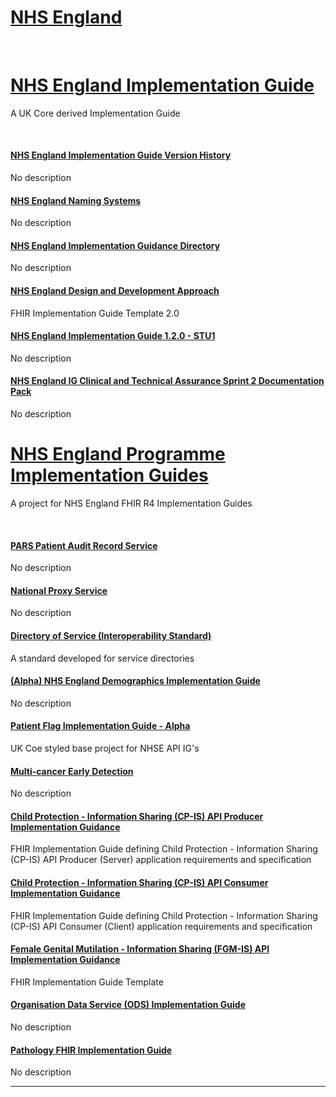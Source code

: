 
<div class="container-nhs-pale-grey">

# <a href="https://simplifier.net/organization/nhsdigital">NHS England</a>

</div>
<br>

<div class="container-nhs-pale-grey">

# <a href=https://simplifier.net/nhs-england-implementation-guide>NHS England Implementation Guide</a>
A UK Core derived Implementation Guide

</div>
<br>

<div class="col-grid">
    

<div class="col-grid-content">
<div class="col-grid-body">
    <h4 class="col-grid-title"><b><a href="https://simplifier.net/guide/nhs-england-implementation-guide-version-history">NHS England Implementation Guide Version History</a></b></h4>
    <p class="col-grid-text">No description</p>
</div>
</div>


<div class="col-grid-content">
<div class="col-grid-body">
    <h4 class="col-grid-title"><b><a href="https://simplifier.net/guide/nhs-england-naming-systems">NHS England Naming Systems</a></b></h4>
    <p class="col-grid-text">No description</p>
</div>
</div>


<div class="col-grid-content">
<div class="col-grid-body">
    <h4 class="col-grid-title"><b><a href="https://simplifier.net/guide/nhs-england-implementation-guidance-directory">NHS England Implementation Guidance Directory</a></b></h4>
    <p class="col-grid-text">No description</p>
</div>
</div>


<div class="col-grid-content">
<div class="col-grid-body">
    <h4 class="col-grid-title"><b><a href="https://simplifier.net/guide/nhs-england-design-and-development-approach">NHS England Design and Development Approach</a></b></h4>
    <p class="col-grid-text">FHIR Implementation Guide Template 2.0</p>
</div>
</div>


<div class="col-grid-content">
<div class="col-grid-body">
    <h4 class="col-grid-title"><b><a href="https://simplifier.net/guide/nhs-england-implementation-guide-stu1">NHS England Implementation Guide 1.2.0 - STU1</a></b></h4>
    <p class="col-grid-text">No description</p>
</div>
</div>


<div class="col-grid-content">
<div class="col-grid-body">
    <h4 class="col-grid-title"><b><a href="https://simplifier.net/guide/nhs-england-ig-clinical-and-technical-assurance-doc-pack">NHS England IG Clinical and Technical Assurance Sprint 2 Documentation Pack</a></b></h4>
    <p class="col-grid-text">No description</p>
</div>
</div>


<div class="container-nhs-pale-grey">

# <a href=https://simplifier.net/NHS-England-Programme-Implementation-Guides>NHS England Programme Implementation Guides</a>
A project for NHS England FHIR R4 Implementation Guides

</div>
<br>

<div class="col-grid">
    

<div class="col-grid-content">
<div class="col-grid-body">
    <h4 class="col-grid-title"><b><a href="https://simplifier.net/guide/pars-patient-audit-record-service">PARS Patient Audit Record Service</a></b></h4>
    <p class="col-grid-text">No description</p>
</div>
</div>


<div class="col-grid-content">
<div class="col-grid-body">
    <h4 class="col-grid-title"><b><a href="https://simplifier.net/guide/national-proxy-service">National Proxy Service</a></b></h4>
    <p class="col-grid-text">No description</p>
</div>
</div>


<div class="col-grid-content">
<div class="col-grid-body">
    <h4 class="col-grid-title"><b><a href="https://simplifier.net/guide/directory-of-service">Directory of Service (Interoperability Standard)</a></b></h4>
    <p class="col-grid-text">A standard developed for service directories</p>
</div>
</div>


<div class="col-grid-content">
<div class="col-grid-body">
    <h4 class="col-grid-title"><b><a href="https://simplifier.net/guide/nhs-england-demographics-implementation-guide">(Alpha) NHS England Demographics Implementation Guide</a></b></h4>
    <p class="col-grid-text">No description</p>
</div>
</div>


<div class="col-grid-content">
<div class="col-grid-body">
    <h4 class="col-grid-title"><b><a href="https://simplifier.net/guide/patientflag">Patient Flag Implementation Guide - Alpha</a></b></h4>
    <p class="col-grid-text">UK Coe styled base project for NHSE API IG's</p>
</div>
</div>


<div class="col-grid-content">
<div class="col-grid-body">
    <h4 class="col-grid-title"><b><a href="https://simplifier.net/guide/multicancerearlydetection">Multi-cancer Early Detection</a></b></h4>
    <p class="col-grid-text">No description</p>
</div>
</div>


<div class="col-grid-content">
<div class="col-grid-body">
    <h4 class="col-grid-title"><b><a href="https://simplifier.net/guide/child-protection---information-sharing--cp-is--api-producer-impl">Child Protection - Information Sharing (CP-IS) API Producer Implementation Guidance</a></b></h4>
    <p class="col-grid-text">FHIR Implementation Guide defining Child Protection - Information Sharing (CP-IS) API Producer (Server) application requirements and specification</p>
</div>
</div>


<div class="col-grid-content">
<div class="col-grid-body">
    <h4 class="col-grid-title"><b><a href="https://simplifier.net/guide/child-protection---information-sharing--cp-is--api-consumer-impl">Child Protection - Information Sharing (CP-IS) API Consumer Implementation Guidance</a></b></h4>
    <p class="col-grid-text">FHIR Implementation Guide defining Child Protection - Information Sharing (CP-IS) API Consumer (Client) application requirements and specification</p>
</div>
</div>


<div class="col-grid-content">
<div class="col-grid-body">
    <h4 class="col-grid-title"><b><a href="https://simplifier.net/guide/female-genital-mutilation-implementation-guide2">Female Genital Mutilation - Information Sharing (FGM-IS) API Implementation Guidance</a></b></h4>
    <p class="col-grid-text">FHIR Implementation Guide Template</p>
</div>
</div>


<div class="col-grid-content">
<div class="col-grid-body">
    <h4 class="col-grid-title"><b><a href="https://simplifier.net/guide/organisation-data-services">Organisation Data Service (ODS) Implementation Guide</a></b></h4>
    <p class="col-grid-text">No description</p>
</div>
</div>


<div class="col-grid-content">
<div class="col-grid-body">
    <h4 class="col-grid-title"><b><a href="https://simplifier.net/guide/pathology-fhir-implementation-guide">Pathology FHIR Implementation Guide</a></b></h4>
    <p class="col-grid-text">No description</p>
</div>
</div>

</div>

---
